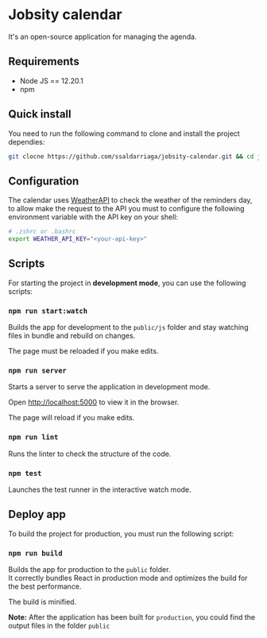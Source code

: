 # Jobsity calendar

It's an open-source application for managing the agenda.

## Requirements
* Node JS == 12.20.1
* npm

## Quick install
You need to run the following command to clone and install the project dependies:

```bash
git clocne https://github.com/ssaldarriaga/jobsity-calendar.git && cd jobsity-calendar && npm install
```

## Configuration
The calendar uses [WeatherAPI](https://www.weatherapi.com/) to check the weather of the reminders day, to allow make the request to the API you must to configure the following environment variable with the API key on your shell:


```bash
# .zshrc or .bashrc
export WEATHER_API_KEY="<your-api-key>"
```

## Scripts

For starting the project in **development mode**, you can use the following scripts:

### `npm run start:watch`
Builds the app for development to the `public/js` folder and stay watching files in bundle and rebuild on changes.

The page must be reloaded if you make edits.

### `npm run server`
Starts a server to serve the application in development mode. 

Open [http://localhost:5000](http://localhost:5000) to view it in the browser.

The page will reload if you make edits.

### `npm run lint`
Runs the linter to check the structure of the code.

### `npm test`
Launches the test runner in the interactive watch mode.

## Deploy app
To build the project for production, you must run the following script:

### `npm run build`
Builds the app for production to the `public` folder.\
It correctly bundles React in production mode and optimizes the build for the best performance.

The build is minified.

**Note:** After the application has been built for `production`, you could find the output files in the folder `public`